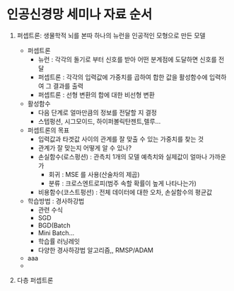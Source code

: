 # 인공신경망 세미나 자료 순서

1. 퍼셉트론: 생물학적 뇌를 본따 하나의 뉴런을 인공적인 모형으로 만든 모델
    + 퍼셉트론
        + 뉴런 : 각각의 돌기로 부터 신호를 받아 어떤 분계점에 도달하면 신호를 전달
        + 퍼셉트론 : 각각의 입력값에 가중치를 곱하여 합한 값을 활성함수에 입력하여 그 결과를 출력
        + 퍼셉트론 : 선형 변환의 합에 대한 비선형 변환
    + 활성함수
        + 다음 단계로 얼마만큼의 정보를 전달할 지 결정
        + 스텝펑션, 시그모이드, 하이퍼볼릭탄젠트,렐루...
    + 퍼셉트론의 목표
        + 입력값과 타겟값 사이의 관계를 잘 맞출 수 있는 가중치를 찾는 것
        + 관계가 잘 맞는지 어떻게 알 수 있나?
        + 손실함수(로스펑션) : 관측치 1개의 모델 예측치와 실제값이 얼마나 가까운가
            + 회귀 : MSE 를 사용(산술차의 제곱)
            + 분류 : 크로스엔트로피(범주 속할 확률이 높게 나타나는가)
        + 비용함수(코스트펑션) : 전체 데이터에 대한 오차, 손실함수의 평균값
    + 학습방법 : 경사하강법
        + 관련 수식
        + SGD
        + BGD(Batch
        + Mini Batch...
        + 학습률 러닝레잇
        + 다양한 경사하강법 알고리즘,, RMSP/ADAM
    + aaa
    + 

  
3. 다층 퍼셉트론
